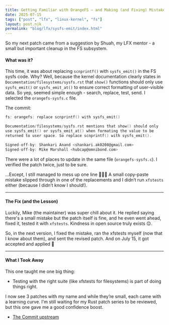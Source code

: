 ```yaml
---
title: Getting Familiar with OrangeFS – and Making (and Fixing) Mistakes
date: 2025-07-15
tags: ["post", "lfx", "linux-kernel", "fs"]
layout: post.njk
permalink: "blog/lfx/sysfs-emit/index.html"
---
```

So my next patch came from a suggestion by Shuah, my LFX mentor - a small but important cleanup in the FS subsystem.

#### What was it?

This time, it was about replacing `scnprintf()` with `sysfs_emit()` in the FS sysfs code. Why? Well, because the kernel documentation clearly states in `Documentation/filesystems/sysfs.rst` that `show()` functions should only use `sysfs_emit()` or `sysfs_emit_at()` to ensure correct formatting of user-visible data. So yep, seemed simple enough - search, replace, test, send. I selected the `orangefs-sysfs.c` file.

The commit:
```c
fs: orangefs: replace scnprintf() with sysfs_emit()

Documentation/filesystems/sysfs.rst mentions that show() should only
use sysfs_emit() or sysfs_emit_at() when formating the value to be
returned to user space. So replace scnprintf() with sysfs_emit().

Signed-off-by: Shankari Anand <shankari.ak0208@gmail.com>
Signed-off-by: Mike Marshall <hubcap@omnibond.com>
```
There were a lot of places to update in the same file (`orangefs-sysfs.c`). I verified the patch twice, just to be sure.

...Except, I still managed to mess up one line 🤦🏽‍♀️
A small copy-paste mistake slipped through in one of the replacements and I didn’t run `xfstests` either (because I didn’t know I should!).

---

#### The Fix (and the Lesson)
Luckily, Mike (the maintainer) was super chill about it. He replied saying there's a small mistake but the patch itself is fine, and he even went ahead, fixed it, tested it with `xfstests`. Kindness in open source truly exists 😌.

So, in the next version, I fixed the mistake, ran the xfstests myself (now that I know about them), and sent the revised patch. And on July 15, it got accepted and applied 🎉

---

#### What I Took Away
This one taught me one big thing:
- Testing with the right suite (like xfstests for filesystems) is part of doing things right.

I now see 3 patches with my name and while they’re small, each came with a learning curve. I'm still waiting for my Rust patch series to be reviewed, but this one gave me a good confidence boost.

- [The Commit upstream](https://git.kernel.org/pub/scm/linux/kernel/git/next/linux-next.git/commit/?id=d03e0b97244d89abaf38aa776300a60df3222e7a)

